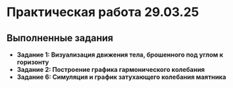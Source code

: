 # Практическая работа 29.03.25
## Выполненные задания 
- **Задание 1: Визуализация движения тела, брошенного под углом к горизонту**
- **Задание 2: Построение графика гармонического колебания**
- **Задание 6: Симуляция и график затухающего колебания маятника**
